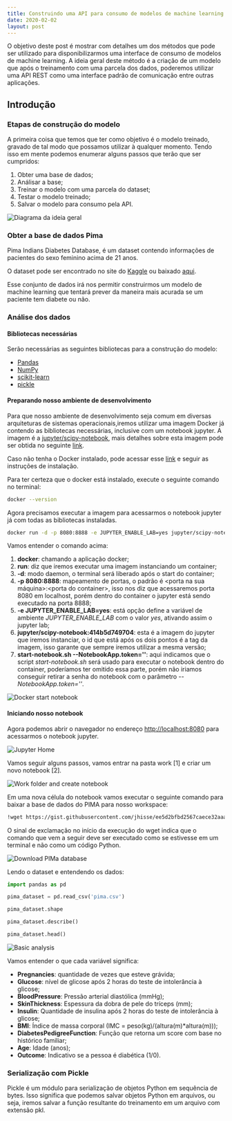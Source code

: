 ```yaml
---
title: Construindo uma API para consumo de modelos de machine learning
date: 2020-02-02
layout: post
---
```


O objetivo deste post é mostrar com detalhes um dos métodos que pode ser utilizado para disponibilizarmos uma interface de consumo de modelos de machine learning. A ideia geral deste método é a criação de um modelo que após o treinamento com uma parcela dos dados, poderemos utilizar uma API REST como uma interface padrão de comunicação entre outras aplicações.

## Introdução

### Etapas de construção do modelo

A primeira coisa que temos que ter como objetivo é o modelo treinado, gravado de tal modo que possamos utilizar à qualquer momento. Tendo isso em mente podemos enumerar alguns passos que terão que ser cumpridos:

1. Obter uma base de dados;
2. Análisar a base;
3. Treinar o modelo com uma parcela do dataset;
4. Testar o modelo treinado;
5. Salvar o modelo para consumo pela API.

![Diagrama da ideia geral](/images/2020-02-02-api_modelos_machine_learning/diagrama_geral.png)

### Obter a base de dados Pima

Pima Indians Diabetes Database, é um dataset contendo informações de pacientes do sexo feminino acima de 21 anos.

O dataset pode ser encontrado no site do [Kaggle](https://www.kaggle.com/uciml/pima-indians-diabetes-database) ou baixado [aqui](https://gist.github.com/jhisse/ee5d2bfbd2567caece32aaad9e867e5b).

Esse conjunto de dados irá nos permitir construirmos um modelo de machine learning que tentará prever da maneira mais acurada se um paciente tem diabete ou não.

### Análise dos dados

#### Bibliotecas necessárias

Serão necessárias as seguintes bibliotecas para a construção do modelo:

- [Pandas](https://pandas.pydata.org/)
- [NumPy](https://numpy.org/)
- [scikit-learn](https://scikit-learn.org/stable/)
- [pickle](https://docs.python.org/3/library/pickle.html)

#### Preparando nosso ambiente de desenvolvimento

Para que nosso ambiente de desenvolvimento seja comum em diversas arquiteturas de sistemas operacionais,iremos utilizar uma imagem Docker já contendo as bibliotecas necessárias, inclusive com um notebook jupyter. A imagem é a [jupyter/scipy-notebook](https://hub.docker.com/r/jupyter/scipy-notebook), mais detalhes sobre esta imagem pode ser obtida no seguinte [link](https://jupyter-docker-stacks.readthedocs.io/en/latest/index.html).

Caso não tenha o Docker instalado, pode acessar esse [link](https://docs.docker.com/install/) e seguir as instruções de instalação.

Para ter certeza que o docker está instalado, execute o seguinte comando no terminal:

```bash
docker --version
```

Agora precisamos executar a imagem para acessarmos o notebook jupyter já com todas as bibliotecas instaladas.

```bash
docker run -d -p 8080:8888 -e JUPYTER_ENABLE_LAB=yes jupyter/scipy-notebook:414b5d749704 start-notebook.sh --NotebookApp.token=''
```

Vamos entender o comando acima:

1. **docker**: chamando a aplicação docker;
2. **run**: diz que iremos executar uma imagem instanciando um container;
3. **-d**: modo daemon, o terminal será liberado após o start do container;
4. **-p 8080:8888**: mapeamento de portas, o padrão é \<porta na sua máquina\>:\<porta do container\>, isso nos diz que acessaremos porta 8080 em localhost, porém dentro do container o jupyter está sendo executado na porta 8888;
5. **-e JUPYTER_ENABLE_LAB=yes**: está opção define a variável de ambiente *JUPYTER_ENABLE_LAB* com o valor *yes*, ativando assim o jupyter lab;
6. **jupyter/scipy-notebook:414b5d749704**: esta é a imagem do jupyter que iremos instanciar, o id que está após os dois pontos é a tag da imagem, isso garante que sempre iremos utilizar a mesma versão;
7. **start-notebook.sh --NotebookApp.token=''**: aqui indicamos que o script *start-notebook.sh* será usado para executar o notebook dentro do container, poderíamos ter omitido essa parte, porém não iriamos conseguir retirar a senha do notebook com o parâmetro *--NotebookApp.token=''*.

![Docker start notebook](/images/2020-02-02-api_modelos_machine_learning/docker_start_notebook.png)

#### Iniciando nosso notebook

Agora podemos abrir o navegador no endereço <http://localhost:8080> para acessarmos o notebook jupyter.

![Jupyter Home](/images/2020-02-02-api_modelos_machine_learning/jupyter_home.png)

Vamos seguir alguns passos, vamos entrar na pasta work [1] e criar um novo notebook [2].

![Work folder and create notebook](/images/2020-02-02-api_modelos_machine_learning/jupyter_create_notebook.png)

Em uma nova célula do notebook vamos executar o seguinte comando para baixar a base de dados do PIMA para nosso workspace:

```bash
!wget https://gist.githubusercontent.com/jhisse/ee5d2bfbd2567caece32aaad9e867e5b/raw/pima.csv
```

O sinal de exclamação no início da execução do wget indica que o comando que vem a seguir deve ser executado como se estivesse em um terminal e não como um código Python.

![Download PIMa database](/images/2020-02-02-api_modelos_machine_learning/download_pima_database.png)

Lendo o dataset e entendendo os dados:

```python
import pandas as pd

pima_dataset = pd.read_csv('pima.csv')

pima_dataset.shape

pima_dataset.describe()

pima_dataset.head()
```

![Basic analysis](/images/2020-02-02-api_modelos_machine_learning/basic_analysis.png)

Vamos entender o que cada variável significa:

- **Pregnancies**: quantidade de vezes que esteve grávida;
- **Glucose**: nível de glicose após 2 horas do teste de intolerância à glicose;
- **BloodPressure**: Pressão arterial diastólica (mmHg);
- **SkinThickness**: Espessura da dobra de pele do tríceps (mm);
- **Insulin**: Quantidade de insulina após 2 horas do teste de intolerância à glicose;
- **BMI**: Índice de massa corporal (IMC = peso(kg)/(altura(m)*altura(m)));
- **DiabetesPedigreeFunction**: Função que retorna um score com base no histórico familiar;
- **Age**: Idade (anos);
- **Outcome**: Indicativo se a pessoa é diabética (1/0).

### Serialização com Pickle

Pickle é um módulo para serialização de objetos Python em sequência de bytes. Isso significa que podemos salvar objetos Python em arquivos, ou seja, iremos salvar a função resultante do treinamento em um arquivo com extensão pkl.
